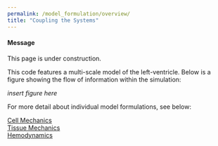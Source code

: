 ```yaml
---
permalink: /model_formulation/overview/
title: "Coupling the Systems"
---
```


<div class="notice--info">
  <h4>Message</h4>
  <p>This page is under  construction.</p>
</div>



This code features a multi-scale model of the left-ventricle. Below is a figure showing the flow of information within the simulation:  

*insert figure here*

For more detail about individual model formulations, see below:

[Cell Mechanics](/MMotH-Vent/overview/cell_mechanics/)  
[Tissue Mechanics](/MMotH-Vent/overview/tissue_mechanics/)  
[Hemodynamics](/MMotH-Vent/overview/hemodynamics/)  

